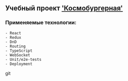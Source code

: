## Учебный проект ['Космобургерная'](https://fastorius.nomoredomainsrocks.ru/)

### Применяемые технологии:
```
- React
- Redux
- DnD
- Routing
- TypeScript
- WebSocket
- Unit/e2e-tests
- Deployment
```
git
